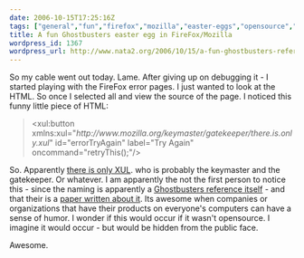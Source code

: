 ```yaml
---
date: 2006-10-15T17:25:16Z
tags: ["general","fun","firefox","mozilla","easter-eggs","opensource","ghostbusters"]
title: A fun Ghostbusters easter egg in FireFox/Mozilla
wordpress_id: 1367
wordpress_url: http://www.nata2.org/2006/10/15/a-fun-ghostbusters-reference-in-firefoxmozilla/
---
```


<p>So my cable went out today. Lame. After giving up on debugging it - I started playing with the FireFox error pages. I just wanted to look at the HTML. So once I selected all and view the source of the page. I noticed this funny little piece of HTML:</p> <blockquote> <p>&lt;xul:button xmlns:xul="<em>http://www.mozilla.org/keymaster/gatekeeper/there.is.only.xul</em>" id="errorTryAgain" label="Try Again" oncommand="retryThis();"/&gt;&nbsp;&nbsp;&nbsp; </p></blockquote> <p>So. Apparently <a href="http://www.mozilla.org/keymaster/gatekeeper/there.is.only.xul">there is only XUL</a>. who is probably the keymaster and the gatekeeper. Or whatever. I am apparently the not the first person to notice this - since the naming is apparently a <a href="http://en.wikipedia.org/wiki/XUL">Ghostbusters reference itself</a> - and that their is a <a href="http://www.ucd.ie/wusteman/lht/wusteman-opax.doc">paper written about it</a>. Its awesome when companies or organizations that have their products on everyone's computers can have a sense of humor. I wonder if this would occur if it wasn't opensource. I imagine it would occur - but would be hidden from the public face. </p> <p>Awesome.</p>
